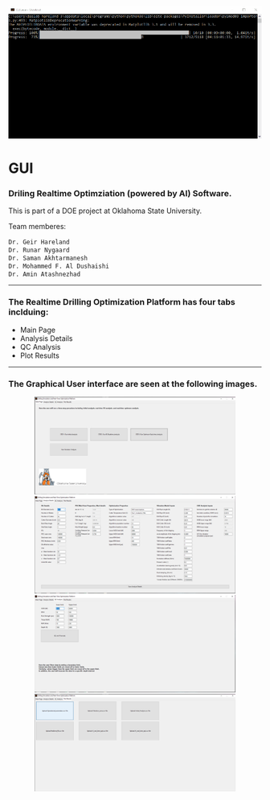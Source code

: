 
<p align="left">
  <img width="1000" src="Assets/GIF1.gif" >
</p>

# GUI

### Driling Realtime Optimziation (powered by AI) Software. 
This is part of a DOE project at Oklahoma State University. 

Team memberes:
```
Dr. Geir Hareland
Dr. Runar Nygaard
Dr. Saman Akhtarmanesh
Dr. Mohammed F. Al Dushaishi
Dr. Amin Atashnezhad
```

---

### The Realtime Drilling Optimization Platform has four tabs inclduing:
* Main Page
* Analysis Details
* QC Analysis
* Plot Results

---

### The Graphical User interface are seen at the following images.

<p align="center">
  <img width="400" src="Assets/Capture.PNG" >
  <img width="400" src="Assets/Capture2.PNG" >
  <img width="400" src="Assets/Capture3.PNG" >
  <img width="400" src="Assets/Capture4.PNG" >
</p>







